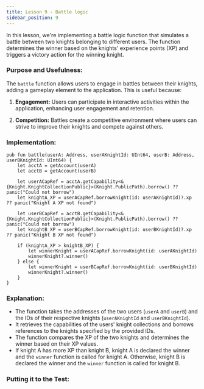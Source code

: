 ```yaml
---
title: Lesson 9 - Battle logic
sidebar_position: 9
---
```


In this lesson, we're implementing a battle logic function that simulates a battle between two knights belonging to different users. The function determines the winner based on the knights' experience points (XP) and triggers a victory action for the winning knight.

### **Purpose and Usefulness:**

The `battle` function allows users to engage in battles between their knights, adding a gameplay element to the application. This is useful because:

1. **Engagement:** Users can participate in interactive activities within the application, enhancing user engagement and retention.

2. **Competition:** Battles create a competitive environment where users can strive to improve their knights and compete against others.

### **Implementation:**

```cadence
pub fun battle(userA: Address, userAKnightId: UInt64, userB: Address, userBKnightId: UInt64) {
    let acctA = getAccount(userA)
    let acctB = getAccount(userB)

    let userACapRef = acctA.getCapability<&{Knight.KnightCollectionPublic}>(Knight.PublicPath).borrow() ?? panic("Could not borrow")
    let knightA_XP = userACapRef.borrowKnight(id: userAKnightId)?.xp ?? panic("Knight A XP not found")

    let userBCapRef = acctB.getCapability<&{Knight.KnightCollectionPublic}>(Knight.PublicPath).borrow() ?? panic("Could not borrow")
    let knightB_XP = userBCapRef.borrowKnight(id: userBKnightId)?.xp ?? panic("Knight B XP not found")

    if (knightA_XP > knightB_XP) {
        let winnerKnight = userACapRef.borrowKnight(id: userAKnightId)
        winnerKnight?.winner()
    } else {
        let winnerKnight = userBCapRef.borrowKnight(id: userBKnightId)
        winnerKnight?.winner()
    }
}
```

### **Explanation:**

- The function takes the addresses of the two users (`userA` and `userB`) and the IDs of their respective knights (`userAKnightId` and `userBKnightId`).
- It retrieves the capabilities of the users' knight collections and borrows references to the knights specified by the provided IDs.
- The function compares the XP of the two knights and determines the winner based on their XP values.
- If knight A has more XP than knight B, knight A is declared the winner and the `winner` function is called for knight A. Otherwise, knight B is declared the winner and the `winner` function is called for knight B.

### **Putting it to the Test:**
